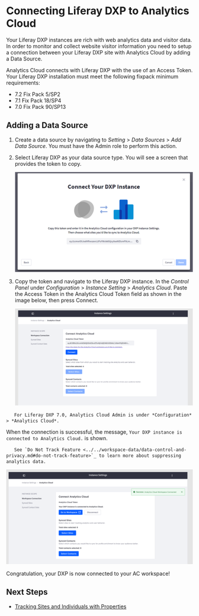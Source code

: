 # Connecting Liferay DXP to Analytics Cloud

Your Liferay DXP instances are rich with web analytics data and visitor data. In order to monitor and collect website visitor information you need to setup a connection between your Liferay DXP site with Analytics Cloud by adding a Data Source.

Analytics Cloud connects with Liferay DXP with the use of an Access Token. Your Liferay DXP installation must meet the following fixpack minimum requirements:

* 7.2 Fix Pack 5/SP2
* 7.1 Fix Pack 18/SP4
* 7.0 Fix Pack 90/SP13

## Adding a Data Source

1. Create a data source by navigating to *Setting* > *Data Sources* > *Add Data Source*. You must have the Admin role to perform this action.

1. Select Liferay DXP as your data source type. You will see a screen that provides the token to copy.

      ![Analytics Cloud provides a token to copy.](connecting-liferay-dxp-to-analytics-cloud/images/02.png)

1. Copy the token and navigate to the Liferay DXP instance. In the *Control Panel* under *Configuration* > *Instance Setting* > *Analytics Cloud*. Paste the Access Token in the Analytics Cloud Token field as shown in the image below, then press Connect.

      ![Adding the Analytics Cloud token to a Liferay DXP installations Instance Settings configuration.](connecting-liferay-dxp-to-analytics-cloud/images/03.png)

```note::
   For Liferay DXP 7.0, Analytics Cloud Admin is under *Configuration* > *Analytics Cloud*.
```

When the connection is successful, the message, `Your DXP instance is connected to Analytics Cloud.` is shown.

```note::
   See `Do Not Track Feature <../../workspace-data/data-control-and-privacy.md#do-not-track-feature>`_ to learn more about suppressing analytics data.
```

![A success message confirms correctly configuring a connection between DXP and Analytics Cloud.](connecting-liferay-dxp-to-analytics-cloud/images/04.png)

Congratulation, your DXP is now connected to your AC workspace!

## Next Steps

* [Tracking Sites and Individuals with Properties](./tracking-sites-and-individuals-using-properties.md)
